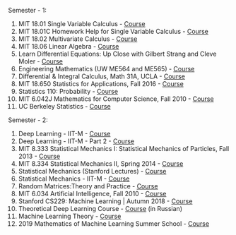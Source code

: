 Semester - 1:

1. MIT 18.01 Single Variable Calculus - [Course](https://www.youtube.com/playlist?list=PL590CCC2BC5AF3BC1)
2. MIT 18.01C Homework Help for Single Variable Calculus - [Course](https://www.youtube.com/playlist?list=PL21BCE50ABFF029F1)
3. MIT 18.02 Multivariate Calculus - [Course](https://www.youtube.com/playlist?list=PL4C4C8A7D06566F38)
4. MIT 18.06 Linear Algebra - [Course](https://www.youtube.com/playlist?list=PLE7DDD91010BC51F8)
5. Learn Differential Equations: Up Close with Gilbert Strang and Cleve Moler - [Course](https://ocw.mit.edu/resources/res-18-009-learn-differential-equations-up-close-with-gilbert-strang-and-cleve-moler-fall-2015/)
6. Engineering Mathematics (UW ME564 and ME565) - [Course](https://www.youtube.com/playlist?list=PLMrJAkhIeNNR2W2sPWsYxfrxcASrUt_9j)
7. Differential & Integral Calculus, Math 31A, UCLA - [Course](https://www.youtube.com/playlist?list=PL1BE3027EF549C7D1)
8. MIT 18.650 Statistics for Applications, Fall 2016 - [Course](https://www.youtube.com/playlist?list=PLUl4u3cNGP60uVBMaoNERc6knT_MgPKS0)
9. Statistics 110: Probability - [Course](https://www.youtube.com/playlist?list=PL2SOU6wwxB0uwwH80KTQ6ht66KWxbzTIo)
10. MIT 6.042J Mathematics for Computer Science, Fall 2010 - [Course](https://www.youtube.com/playlist?list=PLB7540DEDD482705B)
11. UC Berkeley Statistics - [Course](https://www.youtube.com/playlist?list=PL_onPhFCkVQh7R-7GWPwO6e5OPHkgoP-A)

Semester - 2:

1. Deep Learning - IIT-M - [Course](https://www.youtube.com/playlist?list=PLyqSpQzTE6M9gCgajvQbc68Hk_JKGBAYT)
2. Deep Learning - IIT-M - Part 2 - [Course](https://www.youtube.com/playlist?list=PLyqSpQzTE6M-_1jAqrFCsgCcuTYm_2urp)
3. MIT 8.333 Statistical Mechanics I: Statistical Mechanics of Particles, Fall 2013 - [Course](https://www.youtube.com/playlist?list=PLUl4u3cNGP60gl3fdUTKRrt5t_GPx2sRg)
4. MIT 8.334 Statistical Mechanics II, Spring 2014 - [Course](https://www.youtube.com/playlist?list=PLUl4u3cNGP63HkEHvYaNJiO0UCUmY0Ts7)
5. Statistical Mechanics (Stanford Lectures) - [Course](https://www.youtube.com/playlist?list=PLXLSbKIMm0kjxyp45FIY62XNgHk4ywSaH)
6. Statistical Mechanics - IIT-M - [Course](https://www.youtube.com/playlist?list=PLyqSpQzTE6M9iXvWVCopr67kKt61ntzIl)
7. Random Matrices:Theory and Practice - [Course](https://www.youtube.com/playlist?list=PLyHAvCibkccQEFYXdM6r8WG4GQULRKmRA)
8. MIT 6.034 Artificial Intelligence, Fall 2010 - [Course](https://www.youtube.com/playlist?list=PLUl4u3cNGP63gFHB6xb-kVBiQHYe_4hSi)
9. Stanford CS229: Machine Learning | Autumn 2018 - [Course](https://www.youtube.com/playlist?list=PLoROMvodv4rMiGQp3WXShtMGgzqpfVfbU)
10. Theoretical Deep Learning Course - [Course](https://www.youtube.com/playlist?list=PLt1IfGj6-_-dMa3Ff8mwjq1yOGijJ89Wa) (in Russian)
11. Machine Learning Theory - [Course](https://www.youtube.com/playlist?list=PLPW2keNyw-usgvmR7FTQ3ZRjfLs5jT4BO)
12. 2019 Mathematics of Machine Learning Summer School - [Course](https://www.youtube.com/playlist?list=PLTPQEx-31JXhguCush5J7OGnEORofoCW9)
